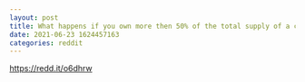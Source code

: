 ```yaml
--- 
layout: post 
title: What happens if you own more then 50% of the total supply of a coin? 
date: 2021-06-23 1624457163 
categories: reddit 
--- 
```

https://redd.it/o6dhrw